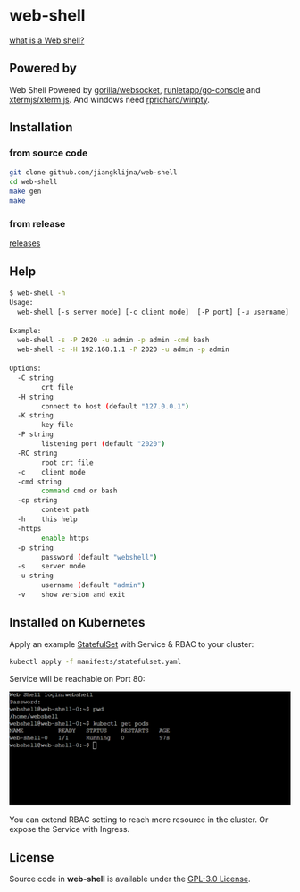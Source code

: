 # web-shell
[what is a Web shell?](https://simple.wikipedia.org/wiki/Web_shell)

## Powered by
Web Shell Powered by [gorilla/websocket](https://github.com/gorilla/websocket), [runletapp/go-console](https://github.com/runletapp/go-console) and [xtermjs/xterm.js](https://github.com/xtermjs/xterm.js).
And windows need [rprichard/winpty](https://github.com/rprichard/winpty).

## Installation
### from source code
```bash
git clone github.com/jiangklijna/web-shell
cd web-shell
make gen
make
```
### from release
[releases](https://github.com/JiangKlijna/web-shell/releases)

## Help
```bash
$ web-shell -h
Usage:
  web-shell [-s server mode] [-c client mode]  [-P port] [-u username] [-p password] [-cmd command]

Example:
  web-shell -s -P 2020 -u admin -p admin -cmd bash
  web-shell -c -H 192.168.1.1 -P 2020 -u admin -p admin

Options:
  -C string
        crt file
  -H string
        connect to host (default "127.0.0.1")
  -K string
        key file
  -P string
        listening port (default "2020")
  -RC string
        root crt file
  -c    client mode
  -cmd string
        command cmd or bash
  -cp string
        content path
  -h    this help
  -https
        enable https
  -p string
        password (default "webshell")
  -s    server mode
  -u string
        username (default "admin")
  -v    show version and exit
```

## Installed on Kubernetes

Apply an example [StatefulSet](./manifests/statefulset.yaml) with Service & RBAC to your cluster:

```bash
kubectl apply -f manifests/statefulset.yaml
```

Service will be reachable on Port 80:

<img src="webshell.png" alt="webshell"/>

You can extend RBAC setting to reach more resource in the cluster. Or expose the Service with Ingress.

## License
Source code in **web-shell** is available under the [GPL-3.0 License](https://github.com/JiangKlijna/web-shell/blob/master/LICENSE).
